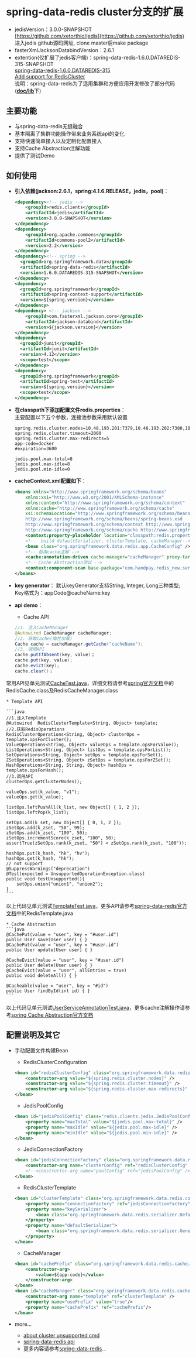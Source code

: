 # spring-data-redis cluster分支的扩展
  * jedisVersion：3.0.0-SNAPSHOT  
[https://github.com/xetorthio/jedis](https://github.com/xetorthio/jedis)  
进入jedis github源码网址, clone master后make package
  * fasterXmlJacksonDatabindVersion：2.6.1  
  * extention(仅扩展了jedis客户端)：spring-data-redis-1.6.0.DATAREDIS-315-SNAPSHOT  
[spring-data-redis-1.6.0.DATAREDIS-315](https://github.com/spring-projects/spring-data-redis/tree/issue/DATAREDIS-315)  
[Add support for RedisCluster](https://github.com/spring-projects/spring-data-redis/pull/129)  
说明：spring-data-redis为了适用集群和方便应用开发修改了部分代码([<b>doc/lib</b>](https://github.com/zhengfc/redis3.0-new/tree/master/doc/lib)下)

## 主要功能
  * 与spring-data-redis无缝融合
  * 基本隔离了集群功能操作带来业务系统api的变化
  * 支持快速简单接入以及定制化配置接入
  * 支持Cache Abstraction注解功能
  * 提供了测试Demo

## 如何使用
* **引入依赖(jackson:2.6.1，spring:4.1.6.RELEASE，jedis，pool)**：
	
	```xml
	<dependency><!-- jedis -->
	    <groupId>redis.clients</groupId>
	    <artifactId>jedis</artifactId>
	    <version>3.0.0-SNAPSHOT</version>
	</dependency>
    <dependency>
	    <groupId>org.apache.commons</groupId>
	    <artifactId>commons-pool2</artifactId>
	    <version>2.2</version>
	</dependency>
	<dependency><!-- spring -->
	  <groupId>org.springframework.data</groupId>
	  <artifactId>spring-data-redis</artifactId>
	  <version>1.6.0.DATAREDIS-315-SNAPSHOT</version>
	</dependency>
	<dependency>
	  <groupId>org.springframework</groupId>
	  <artifactId>spring-context-support</artifactId>
	  <version>${spring.version}</version>
	</dependency>
	<dependency> <!-- jackson -->
		<groupId>com.fasterxml.jackson.core</groupId>
		<artifactId>jackson-databind</artifactId>
		<version>${jackson.version}</version>
	</dependency>
	<dependency>
      <groupId>junit</groupId>
      <artifactId>junit</artifactId>
      <version>4.12</version>
      <scope>test</scope>
    </dependency>
    <dependency>
      <groupId>org.springframework</groupId>
      <artifactId>spring-test</artifactId>
      <version>${spring.version}</version>
      <scope>test</scope>
    </dependency>
	```	
	
* **在classpath下添加配置文件redis.properties**：  
主要配置以下五个参数，连接池参数采用默认设置

	```properties
	spring.redis.cluster.nodes=10.48.193.201:7379,10.48.193.202:7380,10.48.193.203:7381
	spring.redis.cluster.timeout=2000
	spring.redis.cluster.max-redirects=5
	app-code=docker
	#expiration=3600
	
	jedis.pool.max-total=8
	jedis.pool.max-idle=8
	jedis.pool.min-idle=0
	``` 
	
* **cacheContext.xml配置如下**：
  
	```xml
	<beans xmlns="http://www.springframework.org/schema/beans"
		xmlns:xsi="http://www.w3.org/2001/XMLSchema-instance"
		xmlns:context="http://www.springframework.org/schema/context"
		xmlns:cache="http://www.springframework.org/schema/cache"
		xsi:schemaLocation="http://www.springframework.org/schema/beans 
		http://www.springframework.org/schema/beans/spring-beans.xsd
		http://www.springframework.org/schema/context http://www.springframework.org/schema/context/spring-context.xsd
		http://www.springframework.org/schema/cache http://www.springframework.org/schema/cache/spring-cache.xsd">
		<context:property-placeholder location="classpath:redis.properties"/>
		<!--  build defaultSerializer, clusterTemplate, cacheManager-->
		<bean class="org.springframework.data.redis.app.CacheConfig" />
		<!-- 启用cache注解 -->
		<cache:annotation-driven cache-manager="cacheManager" proxy-target-class="true" />
		<!-- Cache Abstraction测试 -->
		<context:component-scan base-package="com.handpay.redis_new.service" />
	</beans>
	```	
	
* **key generator**：
默认keyGenerator支持String, Integer, Long三种类型;  
Key格式为：appCode@cacheName:key

* **api demo**：
    * Cache API 
   
    ```java
    //1. 注入CacheManager
    @Autowired CacheManager cacheManager;
    //2. 获取Cache(惰性加载)
    Cache cache = cacheManager.getCache("cacheName");
    //3. 调用API
    cache.putIfAbsent(key, value)；
    cache.put(key, value);
    cache.evict(key);
    cache.clear()；
    ```
常用API见单元测试[CacheTest.java](https://github.com/zhengfc/redis3.0-new/blob/master/src/test/java/com/handpay/redis_new/service/CacheTest.java)，详细文档请参考[spring官方文档](http://docs.spring.io/spring-data/redis/docs/1.6.0.RELEASE/api/)中的RedisCache.class及RedisCacheManager.class
	 
    * Template API  
 
	```java
	//1.注入Template
	@Autowired  RedisClusterTemplate<String, Object> template;
	//2.获取RedisOperations
	RedisClusterOperations<String, Object> clusterOps = template.opsForCluster();
	ValueOperations<String, Object> valueOps = template.opsForValue();
	ListOperations<String, Object> listOps = template.opsForList();
	SetOperations<String, Object> setOps = template.opsForSet();
	ZSetOperations<String, Object> zSetOps = template.opsForZSet();
	HashOperations<String, String, Object> hashOps = template.opsForHash();
	//3.调用API
	clusterOps.getClusterNodes();
	
	valueOps.set(k_value, "v1");
	valueOps.get(k_value);
	
	listOps.leftPushAll(k_list, new Object[] { 1, 2 });
	listOps.leftPop(k_list);
	
	setOps.add(k_set, new Object[] { 0, 1, 2 });
	zSetOps.add(k_zset, "50", 99);
	zSetOps.add(k_zset, "100", 50);
	zSetOps.incrementScore(k_zset, "100", 50);
	assertTrue(zSetOps.rank(k_zset, "50") < zSetOps.rank(k_zset, "100"));
	
	hashOps.put(k_hash, "hk", "hv");
	hashOps.get(k_hash, "hk");
	// not support
	@SuppressWarnings("deprecation")
	@Test(expected = UnsupportedOperationException.class)
	public void testUnsupported(){
		setOps.union("union1", "union2");
	}
	```
以上代码见单元测试[TemplateTest.java](https://github.com/zhengfc/redis3.0-new/blob/master/src/test/java/com/handpay/redis_new/service/TemplateTest.java)，更多API请参考[spring-data-redis官方文档](http://docs.spring.io/spring-data/redis/docs/1.6.0.RELEASE/api/)中的RedisTemplate.java  

    * Cache Abstraction  
    ```java
    @CachePut(value = "user", key = "#user.id")
    public User save(User user) { }
    @CachePut(value = "user", key = "#user.id")
    public User update(User user) { }
    
    @CacheEvict(value = "user", key = "#user.id")
    public User delete(User user) { }
    @CacheEvict(value = "user", allEntries = true)
    public void deleteAll() { }
    
    @Cacheable(value = "user", key = "#id")
    public User findById(int id) { }
    ```
以上代码见单元测试[UserServiceAnnotationTest.java](https://github.com/zhengfc/redis3.0-new/blob/master/src/test/java/com/handpay/redis_new/service/UserServiceAnnotationTest.java)，更多cache注解操作请参考[spring Cache Abstraction官方文档](http://docs.spring.io/spring/docs/current/spring-framework-reference/html/cache.html)

## 配置说明及其它
  * 手动配置文件构建Bean
    * RedisClusterConfiguration  
    
    ```xml
    <bean id="redisClusterConfig" class="org.springframework.data.redis.connection.RedisClusterConfiguration">
		<constructor-arg value="${spring.redis.cluster.nodes}" />
		<constructor-arg value="${spring.redis.cluster.timeout}" />
		<constructor-arg value="${spring.redis.cluster.max-redirects}" />
	</bean>
    ```
    
    * JedisPoolConfig    
    ```xml
    <bean id="jedisPoolConfig" class="redis.clients.jedis.JedisPoolConfig">
		<property name="maxTotal" value="${jedis.pool.max-total}" />
		<property name="maxIdle" value="${jedis.pool.max-idle}" />
		<property name="minIdle" value="${jedis.pool.min-idle}" />
	</bean>
    ```
    
    * JedisConnectionFactory
    
    ```xml
    <bean id="jedisConnectionFactory" class="org.springframework.data.redis.connection.jedis.JedisConnectionFactory">
		<constructor-arg name="clusterConfig" ref="redisClusterConfig" />
		<!--<constructor-arg name="poolConfig" ref="jedisPoolConfig" />-->
	</bean>
    ```

    * RedisClusterTemplate
    
    ```xml
    <bean id="clusterTemplate" class="org.springframework.data.redis.core.RedisClusterTemplate">
		<property name="connectionFactory" ref="jedisConnectionFactory"></property>
		<property name="keySerializer">
			<bean class="org.springframework.data.redis.serializer.DefaultKeySerializer"/>
		</property>
		<property name="defaultSerializer">
			<bean class="org.springframework.data.redis.serializer.GenericJackson2JsonRedisSerializer"/>
		</property>
	</bean>
    ```
    
    * CacheManager
    
    ```xml
    <bean id="cachePrefix" class="org.springframework.data.redis.cache.DefaultRedisCachePrefix">
		<constructor-arg>
			<value>${app-code}</value>
		</constructor-arg>
	</bean>
	<bean id="cacheManager" class="org.springframework.data.redis.cache.RedisCacheManager">
		<constructor-arg name="template" ref="clusterTemplate" />
		<property name="usePrefix" value="true"/>
		<property name="cachePrefix" ref="cachePrefix"/>
	</bean>
    ```
    
  * more...  
    * [about cluster unsupported cmd](https://github.com/wandoulabs/codis/blob/master/doc/unsupported_cmds.md)  
    * [spring-data-redis api](http://docs.spring.io/spring-data/redis/docs/1.6.0.RELEASE/api/)  
    * 更多内容请参考[spring-data-redis](https://github.com/spring-projects/spring-data-redis)...